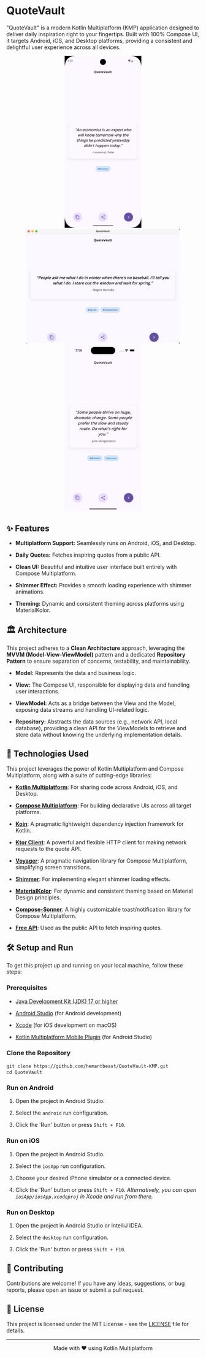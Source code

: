 # QuoteVault

"QuoteVault" is a modern Kotlin Multiplatform (KMP) application designed to deliver daily inspiration right to your fingertips. Built with 100% Compose UI, it targets Android, iOS, and Desktop platforms, providing a consistent and delightful user experience across all devices.

<div align="center">
  <img src="screenshots/android.png" alt="Android" width="200"/>
  <img src="screenshots/desktop.png" alt="Desktop" width="400"/>
  <img src="screenshots/ios.png" alt="iOS" width="200"/>
</div>

## ✨ Features

* **Multiplatform Support:** Seamlessly runs on Android, iOS, and Desktop.

* **Daily Quotes:** Fetches inspiring quotes from a public API.

* **Clean UI:** Beautiful and intuitive user interface built entirely with Compose Multiplatform.

* **Shimmer Effect:** Provides a smooth loading experience with shimmer animations.

* **Theming:** Dynamic and consistent theming across platforms using MaterialKolor.

## 🏛️ Architecture

This project adheres to a **Clean Architecture** approach, leveraging the **MVVM (Model-View-ViewModel)** pattern and a dedicated **Repository Pattern** to ensure separation of concerns, testability, and maintainability.

* **Model:** Represents the data and business logic.

* **View:** The Compose UI, responsible for displaying data and handling user interactions.

* **ViewModel:** Acts as a bridge between the View and the Model, exposing data streams and handling UI-related logic.

* **Repository:** Abstracts the data sources (e.g., network API, local database), providing a clean API for the ViewModels to retrieve and store data without knowing the underlying implementation details.

## 🚀 Technologies Used

This project leverages the power of Kotlin Multiplatform and Compose Multiplatform, along with a suite of cutting-edge libraries:

* [**Kotlin Multiplatform**](https://kotlinlang.org/docs/multiplatform.html): For sharing code across Android, iOS, and Desktop.

* [**Compose Multiplatform**](https://www.jetbrains.com/lp/compose-multiplatform/): For building declarative UIs across all target platforms.

* [**Koin**](https://insert-koin.io/): A pragmatic lightweight dependency injection framework for Kotlin.

* [**Ktor Client**](https://ktor.io/docs/client.html): A powerful and flexible HTTP client for making network requests to the quote API.

* [**Voyager**](https://github.com/adrielcafe/voyager): A pragmatic navigation library for Compose Multiplatform, simplifying screen transitions.

* [**Shimmer**](https://github.com/valentinilk/compose-shimmer): For implementing elegant shimmer loading effects.

* [**MaterialKolor**](https://github.com/jordond/MaterialKolor): For dynamic and consistent theming based on Material Design principles.

* [**Compose-Sonner**](https://github.com/dokar3/compose-sonner): A highly customizable toast/notification library for Compose Multiplatform.

* [**Free API**](https://freeapi.app/): Used as the public API to fetch inspiring quotes.

## 🛠️ Setup and Run

To get this project up and running on your local machine, follow these steps:

### Prerequisites

* [Java Development Kit (JDK) 17 or higher](https://www.oracle.com/java/technologies/downloads/)

* [Android Studio](https://developer.android.com/studio) (for Android development)

* [Xcode](https://developer.apple.com/xcode/) (for iOS development on macOS)

* [Kotlin Multiplatform Mobile Plugin](https://plugins.jetbrains.com/plugin/14936-kotlin-multiplatform-mobile) (for Android Studio)

### Clone the Repository

```
git clone https://github.com/hemantbeast/QuoteVault-KMP.git
cd QuoteVault
```

### Run on Android

1. Open the project in Android Studio.

2. Select the `android` run configuration.

3. Click the 'Run' button or press `Shift + F10`.

### Run on iOS

1. Open the project in Android Studio.

2. Select the `iosApp` run configuration.

3. Choose your desired iPhone simulator or a connected device.

4. Click the 'Run' button or press `Shift + F10`.
   *Alternatively, you can open `iosApp/iosApp.xcodeproj` in Xcode and run from there.*

### Run on Desktop

1. Open the project in Android Studio or IntelliJ IDEA.

2. Select the `desktop` run configuration.

3. Click the 'Run' button or press `Shift + F10`.

## 🤝 Contributing

Contributions are welcome! If you have any ideas, suggestions, or bug reports, please open an issue or submit a pull request.

## 📄 License

This project is licensed under the MIT License - see the [LICENSE](https://github.com/hemantbeast/QuoteVault-KMP/blob/main/LICENSE) file for details.

---

<div align="center">
  Made with ❤️ using Kotlin Multiplatform
</div>